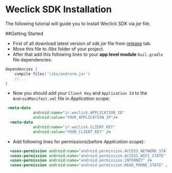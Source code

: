 # Weclick SDK Installation

The following tutorial will guide you to Install Weclick SDK via *jar* file.

##Getting Started

* First of all download latest version of sdk *jar* file from [release](https://github.com/makbn/Weclick_sdk_sample/releases) tab.
* Move this file to */libs* folder of your project.
* After that add this following lines to your **app level module** `buil.gradle` file dependencies:

```gradle
dependencies {
    compile files('libs/androrm.jar')
    //...
}
```
* Now you should add your `Client Key` and `Application Id` to the `AndroidManifest.xml` file in *Application* scope:

```xml
 <meta-data
            android:name="ir.weclick.APPLICATION_ID"
            android:value="YOUR_APPLICATION_IP"/>
  <meta-data
            android:name="ir.weclick.CLIENT_KEY"
            android:value="YOUR_CLIENT_KEY" />
 ```
* Add following lines for permissions(before *Application* scope):

```xml
  <uses-permission android:name="android.permission.ACCESS_NETWORK_STATE" />
  <uses-permission android:name="android.permission.ACCESS_WIFI_STATE" />
  <uses-permission android:name="android.permission.INTERNET" />
  <uses-permission android:name="android.permission.READ_PHONE_STATE" />
```



